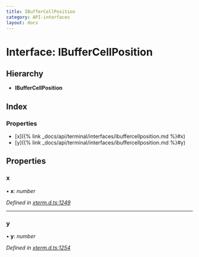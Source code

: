 ```yaml
---
title: IBufferCellPosition
category: API-interfaces
layout: docs
---
```



# Interface: IBufferCellPosition

## Hierarchy

* **IBufferCellPosition**

## Index

### Properties

* [x]({% link _docs/api/terminal/interfaces/ibuffercellposition.md %}#x)
* [y]({% link _docs/api/terminal/interfaces/ibuffercellposition.md %}#y)

## Properties

###  x

• **x**: *number*

*Defined in [xterm.d.ts:1249](https://github.com/xtermjs/xterm.js/blob/5.0.0/typings/xterm.d.ts#L1249)*

___

###  y

• **y**: *number*

*Defined in [xterm.d.ts:1254](https://github.com/xtermjs/xterm.js/blob/5.0.0/typings/xterm.d.ts#L1254)*
